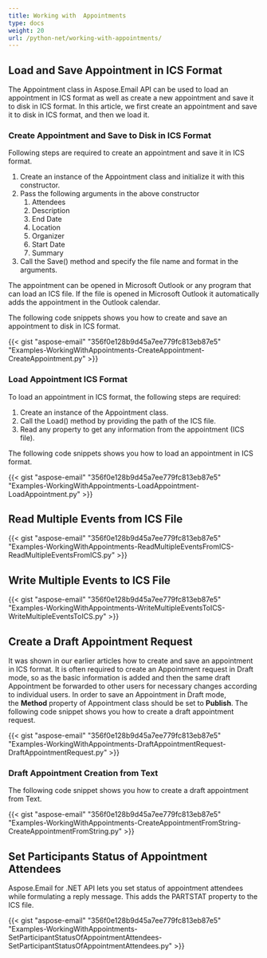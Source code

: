 ```yaml
---
title: Working with  Appointments
type: docs
weight: 20
url: /python-net/working-with-appointments/
---
```



## **Load and Save Appointment in ICS Format**
The Appointment class in Aspose.Email API can be used to load an appointment in ICS format as well as create a new appointment and save it to disk in ICS format. In this article, we first create an appointment and save it to disk in ICS format, and then we load it.
### **Create Appointment and Save to Disk in ICS Format**
Following steps are required to create an appointment and save it in ICS format.

1. Create an instance of the Appointment class and initialize it with this constructor.
1. Pass the following arguments in the above constructor
   1. Attendees
   1. Description
   1. End Date
   1. Location
   1. Organizer
   1. Start Date
   1. Summary
1. Call the Save() method and specify the file name and format in the arguments.

The appointment can be opened in Microsoft Outlook or any program that can load an ICS file. If the file is opened in Microsoft Outlook it automatically adds the appointment in the Outlook calendar.

The following code snippets shows you how to create and save an appointment to disk in ICS format.



{{< gist "aspose-email" "356f0e128b9d45a7ee779fc813eb87e5" "Examples-WorkingWithAppointments-CreateAppointment-CreateAppointment.py" >}}
### **Load Appointment ICS Format**
To load an appointment in ICS format, the following steps are required:

1. Create an instance of the Appointment class.
1. Call the Load() method by providing the path of the ICS file.
1. Read any property to get any information from the appointment (ICS file).

The following code snippets shows you how to load an appointment in ICS format.



{{< gist "aspose-email" "356f0e128b9d45a7ee779fc813eb87e5" "Examples-WorkingWithAppointments-LoadAppointment-LoadAppointment.py" >}}
## **Read Multiple Events from ICS File**
{{< gist "aspose-email" "356f0e128b9d45a7ee779fc813eb87e5" "Examples-WorkingWithAppointments-ReadMultipleEventsFromICS-ReadMultipleEventsFromICS.py" >}}
## **Write Multiple Events to ICS File**
{{< gist "aspose-email" "356f0e128b9d45a7ee779fc813eb87e5" "Examples-WorkingWithAppointments-WriteMultipleEventsToICS-WriteMultipleEventsToICS.py" >}}
## **Create a Draft Appointment Request**
It was shown in our earlier articles how to create and save an appointment in ICS format. It is often required to create an Appointment request in Draft mode, so as the basic information is added and then the same draft Appointment be forwarded to other users for necessary changes according to individual users. In order to save an Appointment in Draft mode, the **Method** property of Appointment class should be set to **Publish**. The following code snippet shows you how to create a draft appointment request.

{{< gist "aspose-email" "356f0e128b9d45a7ee779fc813eb87e5" "Examples-WorkingWithAppointments-DraftAppointmentRequest-DraftAppointmentRequest.py" >}}
### **Draft Appointment Creation from Text**
The following code snippet shows you how to create a draft appointment from Text. 

{{< gist "aspose-email" "356f0e128b9d45a7ee779fc813eb87e5" "Examples-WorkingWithAppointments-CreateAppointmentFromString-CreateAppointmentFromString.py" >}}
## **Set Participants Status of Appointment Attendees**
Aspose.Email for .NET API lets you set status of appointment attendees while formulating a reply message. This adds the PARTSTAT property to the ICS file.

{{< gist "aspose-email" "356f0e128b9d45a7ee779fc813eb87e5" "Examples-WorkingWithAppointments-SetParticipantStatusOfAppointmentAttendees-SetParticipantStatusOfAppointmentAttendees.py" >}}

